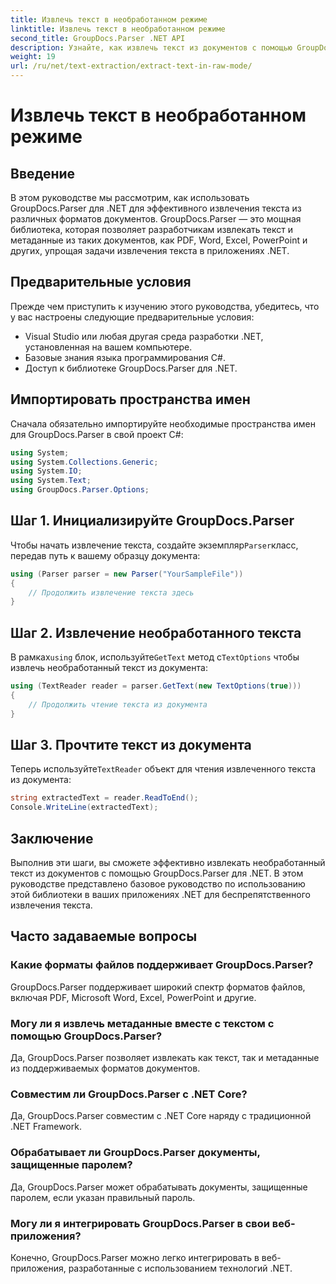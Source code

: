 ```yaml
---
title: Извлечь текст в необработанном режиме
linktitle: Извлечь текст в необработанном режиме
second_title: GroupDocs.Parser .NET API
description: Узнайте, как извлечь текст из документов с помощью GroupDocs.Parser для .NET. Простое, эффективное и плавное извлечение текста в ваших приложениях .NET.
weight: 19
url: /ru/net/text-extraction/extract-text-in-raw-mode/
---
```


# Извлечь текст в необработанном режиме

## Введение
В этом руководстве мы рассмотрим, как использовать GroupDocs.Parser для .NET для эффективного извлечения текста из различных форматов документов. GroupDocs.Parser — это мощная библиотека, которая позволяет разработчикам извлекать текст и метаданные из таких документов, как PDF, Word, Excel, PowerPoint и других, упрощая задачи извлечения текста в приложениях .NET.
## Предварительные условия
Прежде чем приступить к изучению этого руководства, убедитесь, что у вас настроены следующие предварительные условия:
- Visual Studio или любая другая среда разработки .NET, установленная на вашем компьютере.
- Базовые знания языка программирования C#.
- Доступ к библиотеке GroupDocs.Parser для .NET.

## Импортировать пространства имен
Сначала обязательно импортируйте необходимые пространства имен для GroupDocs.Parser в свой проект C#:
```csharp
using System;
using System.Collections.Generic;
using System.IO;
using System.Text;
using GroupDocs.Parser.Options;
```
## Шаг 1. Инициализируйте GroupDocs.Parser
 Чтобы начать извлечение текста, создайте экземпляр`Parser`класс, передав путь к вашему образцу документа:
```csharp
using (Parser parser = new Parser("YourSampleFile"))
{
    // Продолжить извлечение текста здесь
}
```
## Шаг 2. Извлечение необработанного текста
 В рамках`using` блок, используйте`GetText` метод с`TextOptions` чтобы извлечь необработанный текст из документа:
```csharp
using (TextReader reader = parser.GetText(new TextOptions(true)))
{
    // Продолжить чтение текста из документа
}
```
## Шаг 3. Прочтите текст из документа
 Теперь используйте`TextReader` объект для чтения извлеченного текста из документа:
```csharp
string extractedText = reader.ReadToEnd();
Console.WriteLine(extractedText);
```

## Заключение
Выполнив эти шаги, вы сможете эффективно извлекать необработанный текст из документов с помощью GroupDocs.Parser для .NET. В этом руководстве представлено базовое руководство по использованию этой библиотеки в ваших приложениях .NET для беспрепятственного извлечения текста.

## Часто задаваемые вопросы
### Какие форматы файлов поддерживает GroupDocs.Parser?
GroupDocs.Parser поддерживает широкий спектр форматов файлов, включая PDF, Microsoft Word, Excel, PowerPoint и другие.
### Могу ли я извлечь метаданные вместе с текстом с помощью GroupDocs.Parser?
Да, GroupDocs.Parser позволяет извлекать как текст, так и метаданные из поддерживаемых форматов документов.
### Совместим ли GroupDocs.Parser с .NET Core?
Да, GroupDocs.Parser совместим с .NET Core наряду с традиционной .NET Framework.
### Обрабатывает ли GroupDocs.Parser документы, защищенные паролем?
Да, GroupDocs.Parser может обрабатывать документы, защищенные паролем, если указан правильный пароль.
### Могу ли я интегрировать GroupDocs.Parser в свои веб-приложения?
Конечно, GroupDocs.Parser можно легко интегрировать в веб-приложения, разработанные с использованием технологий .NET.